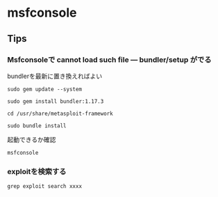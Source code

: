 # msfconsole

## Tips

### Msfconsoleで cannot load such file — bundler/setup がでる

bundlerを最新に置き換えればよい

```
sudo gem update --system

sudo gem install bundler:1.17.3
```

```
cd /usr/share/metasploit-framework

sudo bundle install
```

起動できるか確認

```
msfconsole
```

### exploitを検索する

```
grep exploit search xxxx
```
